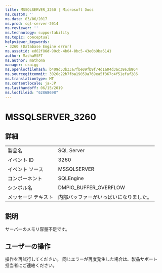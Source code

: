 ```yaml
---
title: MSSQLSERVER_3260 | Microsoft Docs
ms.custom: ''
ms.date: 03/06/2017
ms.prod: sql-server-2014
ms.reviewer: ''
ms.technology: supportability
ms.topic: conceptual
helpviewer_keywords:
- 3260 (Database Engine error)
ms.assetid: ed62f86d-90cb-4b04-8bc5-43e0b9ba6141
author: MashaMSFT
ms.author: mathoma
manager: craigg
ms.openlocfilehash: b409d53b33a7fbe09fb9f74d1a04d3ac38e3b864
ms.sourcegitcommit: 3026c22b7fba19059a769ea5f367c4f51efaf286
ms.translationtype: MT
ms.contentlocale: ja-JP
ms.lasthandoff: 06/15/2019
ms.locfileid: "62868698"
---
```

# <a name="mssqlserver3260"></a>MSSQLSERVER_3260
    
## <a name="details"></a>詳細  
  
|||  
|-|-|  
|製品名|SQL Server|  
|イベント ID|3260|  
|イベント ソース|MSSQLSERVER|  
|コンポーネント|SQLEngine|  
|シンボル名|DMPIO_BUFFER_OVERFLOW|  
|メッセージ テキスト|内部バッファーがいっぱいになりました。|  
  
## <a name="explanation"></a>説明  
 サーバーのメモリ容量不足です。  
  
## <a name="user-action"></a>ユーザーの操作  
 操作を再試行してください。 同じエラーが再度発生した場合は、製品サポート担当者にご連絡ください。  
  
  
